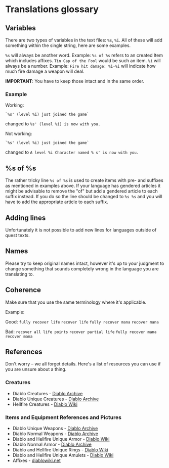 # Translations glossary

## Variables

There are two types of variables in the text files: `%s`, `%i`. All of these will add something within the single string, here are some examples.

`%s` will always be another word. Example: `%s of %s` refers to an created Item which includes affixes. `Tin Cap of the Fool` would be such an item.
`%i` will always be a number. Example: `Fire hit damage: %i-%i` will indicate how much fire damage a weapon will deal.

**IMPORTANT**: You have to keep those intact and in the same order.

### Example

Working:

	`%s' (level %i) just joined the game`
changed to
	`%s' (level %i) is now with you.`

Not working:

	`%s' (level %i) just joined the game`
changed to
	`A level %i Character named % s' is now with you.`

## %s of %s

The rather tricky line `%s of %s` is used to create items with pre- and suffixes as mentioned in examples above. If your language has gendered articles it might be advisable to remove the "of" but add a gendered article to each suffix instead. If you do so the line should be changed to `%s %s` and you will have to add the appropriate article to each suffix.

## Adding lines

Unfortunately it is not possible to add new lines for languages outside of quest texts.

## Names

Please try to keep original names intact, however it's up to your judgment to change something that sounds completely wrong in the language you are translating to.

## Coherence

Make sure that you use the same terminology where it's applicable. 

Example:

Good:
	`fully recover life`
	`recover life`
	`fully recover mana`
	`recover mana`

Bad:
	`recover all life points`
	`recover partial life`
	`fully recover mana`
	`recover mana`

## References

Don't worry – we all forget details. Here's a list of resources you can use if you are unsure about a thing.

### Creatures

* Diablo Creatures - [Diablo Archive](https://diablo-archive.fandom.com/wiki/Monsters_(Diablo_I))
* Diablo Unique Creatures - [Diablo Archive](https://diablo-archive.fandom.com/wiki/Category:Diablo_I_Unique_Monsters)
* Hellfire Creatures - [Diablo Wiki](https://diablo.fandom.com/wiki/Hellfire_Bestiary)

### Items and Equipment References and Pictures

* Diablo Unique Weapons - [Diablo Archive](https://diablo-archive.fandom.com/wiki/Unique_Weapons_(Diablo_I))
* Diablo Normal Weapons - [Diablo Archive](https://diablo-archive.fandom.com/wiki/Normal_Weapons_(Diablo_I))
* Diablo and Hellfire Unique Armor - [Diablo Wiki](https://diablo.fandom.com/wiki/List_of_Unique_Body_Armor_(Diablo_I))
* Diablo Normal Armor - [Diablo Archive](https://diablo-archive.fandom.com/wiki/Normal_Armor_(Diablo_I))
* Diablo and Hellfire Unique Rings - [Diablo Wiki](https://diablo.fandom.com/wiki/List_of_Unique_Rings_(Diablo_I))
* Diablo and Hellfire Unique Amulets - [Diablo Wiki](https://diablo.fandom.com/wiki/List_of_Unique_Amulets_(Diablo_I))
* Affixes - [diablowiki.net](https://diablo2.diablowiki.net/D1_Modifiers)
